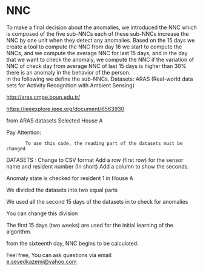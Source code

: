 # NNC

To make a final decision about the anomalies, we introduced the NNC which is composed of the five sub-NNCs each of these sub-NNCs increase the NNC by one unit when they detect any anomalies.
Based on the 15 days we create a tool to compute the NNC from day 16 we start to compute the NNCs, and we compute the average NNC for last 15 days, and in the day that we want to check the anomaly, we compute the NNC if the variation of NNC of check day from average NNC of last 15 days is higher than 30% there is an anomaly in the behavior of the person.   
in the following we define the sub-NNCs.
Datasets:
ARAS (Real-world data sets for Activity Recognition with Ambient Sensing)

http://aras.cmpe.boun.edu.tr/

https://ieeexplore.ieee.org/document/6563930

from ARAS datasets Selected House A


Pay Attention:

           To use this code, the reading part of the datasets must be changed

DATASETS :
           Change to CSV format 
           Add a row (first row) for the sensor name and resident number (In short)
           Add a column to show the seconds.

Anomaly state is checked for resident 1 in House A

We divided the datasets into two equal parts

We used all the second 15 days of the datasets in  to check for anomalies

You can change this division

The first 15 days (two weeks) are used for the initial learning of the algorithm.

from the sixteenth day, NNC begins to be calculated.

Feel free, You can ask questions via email:  
e.seyedkazemi@yahoo.com
